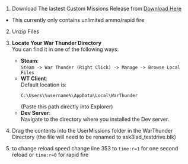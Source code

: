 1. Download The lastest Custom Missions Release from [Download Here](https://github.com/TheUnsocialEngineer/Ask3lad-Ammo/releases/download/v1-missions/ask3lad_testdrive_missions.zip)
- This currently only contains unlimited ammo/rapid fire

2. Unzip Files

3. **Locate Your War Thunder Directory**  
   You can find it in one of the following ways:
   - **Steam**:  
     `Steam -> War Thunder (Right Click) -> Manage -> Browse Local Files`
   - **WT Client**:  
     Default location is:  
     ```
     C:\Users\%username%\AppData\Local\WarThunder
     ```
     (Paste this path directly into Explorer)
   - **Dev Server**:  
     Navigate to the directory where you installed the Dev server.
     
4. Drag the contents into the UserMissions folder in the WarThunder Directory (the file will need to be renamed to ask3lad_testdrive.blk)

6. to change reload speed change line 353 to ```time:r=1``` for one second reload or ```time:r=0``` for rapid fire
